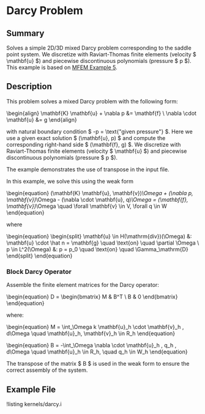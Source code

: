# Darcy Problem

## Summary

Solves a simple 2D/3D mixed Darcy problem corresponding to the saddle point system.
We discretize with Raviart-Thomas finite elements
(velocity $ \mathbf{u} $) and piecewise discontinuous polynomials (pressure $ p $).
This example is based on
[MFEM Example 5](https://mfem.org/examples/).

## Description

This problem solves a mixed Darcy problem with the following form:

\begin{align}
\mathbf{K} \mathbf{u} + \nabla p &= \mathbf{f} \\
\nabla \cdot \mathbf{u} &= g
\end{align}

with natural boundary condition $ -p = \text{"given pressure"} $.
Here we use a given exact solution $ (\mathbf{u}, p) $ and compute the
corresponding right-hand side $ (\mathbf{f}, g) $.
We discretize with Raviart-Thomas finite elements (velocity $ \mathbf{u} $) and
piecewise discontinuous polynomials (pressure $ p $).

The example demonstrates the use of transpose in the input file.

In this example, we solve this using the weak form

\begin{equation}
(\mathbf{K} \mathbf{u}, \mathbf{v})_\Omega + (\nabla p, \mathbf{v})_\Omega - (\nabla \cdot \mathbf{u}, q)_\Omega
= (\mathbf{f}, \mathbf{v})_\Omega
\quad \forall \mathbf{v} \in V, \forall q \in W
\end{equation}

where

\begin{equation}
\begin{split}
\mathbf{u} \in H(\mathrm{div})(\Omega) &: \mathbf{u} \cdot \hat n = \mathbf{g} \quad \text{on} \quad \partial \Omega \\
p \in L^2(\Omega) &: p = p_0 \quad \text{on} \quad \Gamma_\mathrm{D}
\end{split}
\end{equation}

### Block Darcy Operator

Assemble the finite element matrices for the Darcy operator:

\begin{equation}
D = \begin{bmatrix}
M & B^T \\
B & 0
\end{bmatrix}
\end{equation}

where:

\begin{equation}
M = \int_\Omega k \mathbf{u}_h \cdot \mathbf{v}_h \, d\Omega \quad \mathbf{u}_h, \mathbf{v}_h \in R_h
\end{equation}

\begin{equation}
B = -\int_\Omega \nabla \cdot \mathbf{u}_h \, q_h \, d\Omega \quad \mathbf{u}_h \in R_h, \quad q_h \in W_h
\end{equation}

The transpose of the matrix $ B $ is used in the weak form to ensure the correct assembly of the system.

## Example File

!listing kernels/darcy.i
